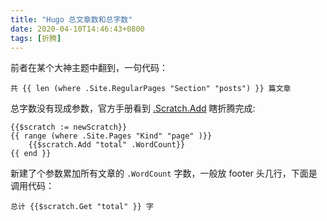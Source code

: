 ```yaml
---
title: "Hugo 总文章数和总字数"
date: 2020-04-10T14:46:43+0800
tags: [折腾]
---
```


前者在某个大神主题中翻到，一句代码：

```
共 {{ len (where .Site.RegularPages "Section" "posts") }} 篇文章
```

总字数没有现成参数，官方手册看到 [.Scratch.Add](https://gohugo.io/functions/scratch/) 瞎折腾完成:

```
{{$scratch := newScratch}}
{{ range (where .Site.Pages "Kind" "page" )}}
    {{$scratch.Add "total" .WordCount}}
{{ end }}
```
新建了个参数累加所有文章的 `.WordCount` 字数，一般放 footer 头几行，下面是调用代码：

```
总计 {{$scratch.Get "total" }} 字
```